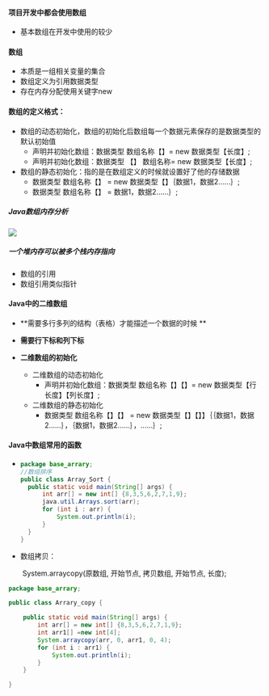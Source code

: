 #### 项目开发中都会使用数组

* 基本数组在开发中使用的较少

#### 数组

* 本质是一组相关变量的集合
* 数组定义为引用数据类型
* 存在内存分配使用关键字new

#### 数组的定义格式：

* 数组的动态初始化，数组的初始化后数组每一个数据元素保存的是数据类型的默认初始值
  * 声明并初始化数组：数据类型  数组名称【】= new 数据类型【长度】;
  * 声明并初始化数组：数据类型 【】 数组名称= new 数据类型【长度】;
* 数组的静态初始化：指的是在数组定义的时候就设置好了他的存储数据
  * 数据类型  数组名称【】 = new	数据类型【】｛数据1，数据2......｝;
  * 数据类型  数组名称【】 =  数据1，数据2......｝;

##### Java数组内存分析

![](E:\MarkdownPicture\7789414-bbd85616d379ad8e.png)

##### 一个堆内存可以被多个栈内存指向

* 数组的引用
* 数组引用类似指针

#### Java中的二维数组

* **需要多行多列的结构（表格）才能描述一个数据的时候 **
* **需要行下标和列下标**

* **二维数组的初始化**
  * 二维数组的动态初始化
    * 声明并初始化数组：数据类型  数组名称【】【】= new 数据类型【行长度】【列长度】;
  * 二维数组的静态初始化
    * 数据类型  数组名称【】【】 = new	数据类型【】【】】｛｛数据1，数据2......｝，｛数据1，数据2......｝，......｝;

#### Java中数组常用的函数

* ```java
  package base_arrary;
  //数组排序
  public class Array_Sort {
  	public static void main(String[] args) {
  		int arr[] = new int[] {8,3,5,6,2,7,1,9};
  		java.util.Arrays.sort(arr);
  		for (int i : arr) {
  			System.out.println(i);
  		}	
  	}
  }
  
  ```

* 数组拷贝：

  ​	System.arraycopy(原数组, 开始节点, 拷贝数组, 开始节点, 长度);

```java
package base_arrary;

public class Arrary_copy {

	public static void main(String[] args) {
		int arr[] = new int[] {8,3,5,6,2,7,1,9};
		int arr1[] =new int[4];
		System.arraycopy(arr, 0, arr1, 0, 4);
		for (int i : arr1) {
			System.out.println(i);
		}
	}

}

```